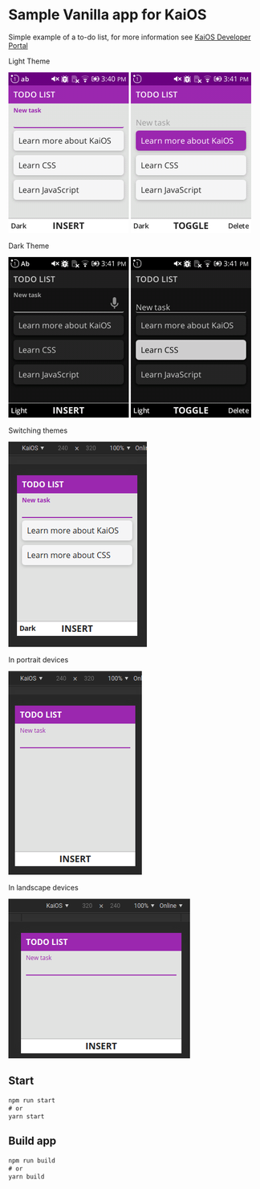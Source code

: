# Sample Vanilla app for KaiOS

Simple example of a to-do list, for more information see [KaiOS Developer Portal](https://developer.kaiostech.com/getting-started/build-your-first-app/sample-code#vanilla)

Light Theme

![](./docs/to-do-on-input-light.png)
![](./docs/to-do-light.png)

Dark Theme

![](./docs/to-do-on-input-dark.png)
![](./docs/to-do-dark.png)

Switching themes

![](./docs/toggle-theme.gif)

In portrait devices

![](./docs/to-do-portrait.gif)

In landscape devices

![](./docs/to-do-landscape.gif)

## Start

```console
npm run start
# or
yarn start
```

## Build app

```console
npm run build
# or
yarn build
```
